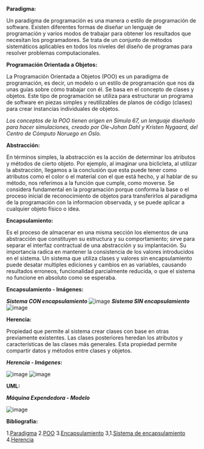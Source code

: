 **Paradigma:**

Un paradigma de programación es una manera o estilo de programación de software. Existen diferentes formas de diseñar un lenguaje de programación y varios modos de trabajar para obtener los resultados que necesitan los programadores.  Se trata de un conjunto de métodos sistemáticos aplicables en todos los niveles del diseño de programas para resolver problemas computacionales.

**Programación Orientada a Objetos:**

La Programación Orientada a Objetos (POO) es un paradigma de programación, es decir, un modelo o un estilo de programación que nos da unas guías sobre cómo trabajar con él. Se basa en el concepto de clases y objetos. Este tipo de programación se utiliza para estructurar un programa de software en piezas simples y reutilizables de planos de código (clases) para crear instancias individuales de objetos. 

*Los conceptos de la POO tienen origen en Simula 67, un lenguaje diseñado para hacer simulaciones, creado por Ole-Johan Dahl y Kristen Nygaard, del Centro de Cómputo Noruego en Oslo.*

**Abstracción:**

En términos simples, la abstracción es la acción de determinar los atributos y métodos de cierto objeto. Por ejemplo, al imaginar una biclicleta, al utilizar la abstracción, llegamos a la conclusión que esta puede tener como atributos como el color o el material con el que está hecho, y al hablar de su método, nos referimos a la función que cumple, como moverse.
Se considera fundamental en la programación porque conforma la base o el proceso inicial de reconocimiento de objetos para transferirlos al paradigma de la programación con la informacion observada, y se puede aplicar a cualquier objeto físico o idea.

**Encapsulamiento:**

Es el proceso de almacenar en una misma sección los elementos de una abstracción que constituyen su estructura y su comportamiento; sirve para separar el interfaz contractual de una abstracción y su implantación.
Su importancia radica en mantener la consistencia de los valores introducidos en el sistema. Un sistema que utiliza clases y valores sin encapsulamiento puede desatar multiples ediciones y cambios en as variables, causando resultados erroneos, funcionalidad parcialmente reducida, o que el sistema no funcione en absoluto como se esperaba.

**Encapsulamiento - Imágenes:**

***Sistema CON encapsulamiento***
![image](https://user-images.githubusercontent.com/126371042/225498687-d2d26f99-f711-4453-98f3-a6714a9136b0.png)
***Sistema SIN encapsulamiento***
![image](https://user-images.githubusercontent.com/126371042/225498535-beadda8b-cb3a-43a4-a399-e5eeaa5b0945.png)


**Herencia:**

Propiedad que permite al sistema crear clases con base en otras previamente existentes. Las clases posteriores heredan los atributos y características de las clases más generales. Esta propiedad permite compartir datos y métodos entre clases y objetos.

***Herencia - Imágenes:***

![image](https://www.lifeder.com/wp-content/uploads/2020/04/Herencia-en-programaci%C3%B3n-Pluke-CC0-Creative-Commons-CC0-1.0-Universal-Public-Domain.jpg)
![image](https://ferestrepoca.github.io/paradigmas-de-programacion/poo/poo_teoria/images/ejemplohsimple.png)















**UML:**

***Máquina Expendedora - Modelo***

![image](https://user-images.githubusercontent.com/126371042/225495131-7a37f189-c1ad-4f74-8aca-e3e29fce4192.png)












**Bibliografía:**

1.[Paradigma](https://profile.es/blog/que-son-los-paradigmas-de-programacion/)
2.[POO](https://es.wikipedia.org/wiki/Programaci%C3%B3n_orientada_a_objetos#Historia)
3.[Encapsulamiento](https://styde.net/encapsulamiento-en-la-programacion-orientada-a-objetos/)
3,1.[Sistema de encapsulamiento](https://ferestrepoca.github.io/paradigmas-de-programacion/poo/poo_teoria/concepts.html)
4.[Herencia](https://ferestrepoca.github.io/paradigmas-de-programacion/poo/poo_teoria/concepts.html)
